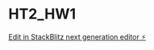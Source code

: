 # HT2_HW1

[Edit in StackBlitz next generation editor ⚡️](https://stackblitz.com/~/github.com/sanjayxzz/HT2_HW1)